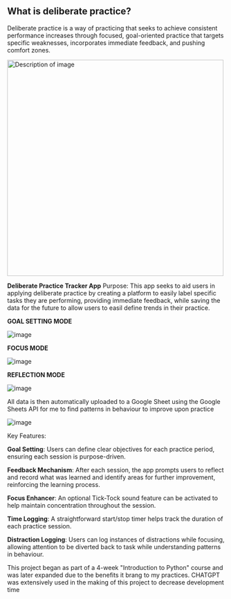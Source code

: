 ## What is deliberate practice?

Deliberate practice is a way of practicing that seeks to achieve consistent performance increases through
focused, goal-oriented practice that targets specific weaknesses, incorporates immediate feedback, and pushing comfort zones.

<img src="https://github.com/user-attachments/assets/d0338e53-48b1-493d-a38b-8ca59df22748" alt="Description of image" width="500"/>

**Deliberate Practice Tracker App**
Purpose: This app seeks to aid users in applying deliberate practice by creating a platform to easily label specific tasks they are performing, providing immediate feedback, while saving the data
for the future to allow users to easil define trends in their practice.

**GOAL SETTING MODE**

![image](https://github.com/user-attachments/assets/b0fbdf77-6ed8-4026-8bba-0b4e1bfb4d43)


**FOCUS MODE**

![image](https://github.com/user-attachments/assets/0c88b2ce-e8f5-4252-a1fb-28234212feae)


**REFLECTION MODE**

![image](https://github.com/user-attachments/assets/175ad7cf-2beb-4612-9dc2-9def5fd5e8ba)


All data is then automatically uploaded to a Google Sheet using the Google Sheets API for me to find patterns in behaviour to improve upon practice

![image](https://github.com/user-attachments/assets/4fd05cb5-8357-47de-8a18-e4678ad196ae)


Key Features:

**Goal Setting**: Users can define clear objectives for each practice period, ensuring each session is purpose-driven.

**Feedback Mechanism**: After each session, the app prompts users to reflect and record what was learned and identify areas for further improvement, reinforcing the learning process.

**Focus Enhancer**: An optional Tick-Tock sound feature can be activated to help maintain concentration throughout the session.

**Time Logging**: A straightforward start/stop timer helps track the duration of each practice session.

**Distraction Logging**: Users can log instances of distractions while focusing, allowing attention to be diverted back to task while understanding patterns in behaviour.






This project began as part of a 4-week "Introduction to Python" course and was later expanded due to the benefits it brang to my practices. 
CHATGPT was extensively used in the making of this project to decrease development time

